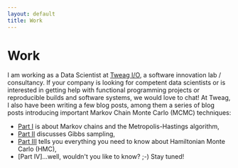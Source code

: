 ```yaml
---
layout: default
title: Work
---
```


# Work
I am working as a Data Scientist at [Tweag I/O](https://tweag.io), a software innovation lab / consultancy. If your company is looking for competent data scientists or is interested in getting help with functional programming projects or reproducible builds and software systems, we would love to chat!
At Tweag, I also have been writing a few blog posts, among them a series of blog posts introducing important Markov Chain Monte Carlo (MCMC) techniques:
- [Part I](https://www.tweag.io/blog/2019-10-25-mcmc-intro1/) is about Markov chains and the Metropolis-Hastings algorithm,
- [Part II](https://www.tweag.io/posts/2020-01-09-mcmc-intro2.html) discusses Gibbs sampling,
- [Part III](https://www.tweag.io/blog/2020-08-06-mcmc-intro3/) tells you everything you need to know about Hamiltonian Monte Carlo (HMC),
- [Part IV]...well, wouldn't you like to know? ;-) Stay tuned!
